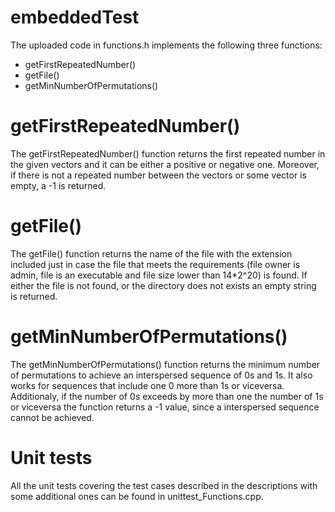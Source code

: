 # embeddedTest

The uploaded code in functions.h implements the following three functions:
  - getFirstRepeatedNumber()
  - getFile()
  - getMinNumberOfPermutations()

# getFirstRepeatedNumber()
The getFirstRepeatedNumber() function returns the first repeated number in the given vectors and it can be either a positive or negative one. Moreover, if there is not a repeated number between the vectors or some vector is empty, a -1 is returned.

# getFile()
The getFile() function returns the name of the file with the extension included just in case the file that meets the requirements (file owner is admin, file is an executable and file size lower than 14*2^20) is found. If either the file is not found, or the directory does not exists an empty string is returned.

# getMinNumberOfPermutations()
The getMinNumberOfPermutations() function returns the minimum number of permutations to achieve an interspersed sequence of 0s and 1s. It also works for sequences that include one 0 more than 1s or viceversa. Additionaly, if the number of 0s exceeds by more than one the number of 1s or viceversa the function returns a -1 value, since a interspersed sequence cannot be achieved.

# Unit tests
All the unit tests covering the test cases described in the descriptions with some additional ones can be found in unittest_Functions.cpp.
